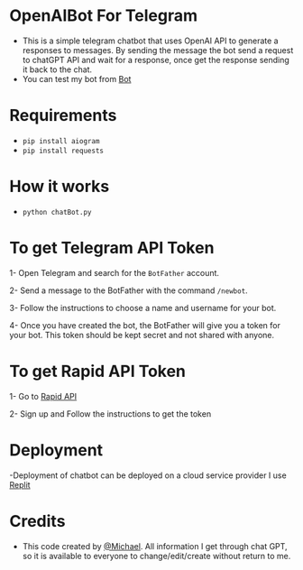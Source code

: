 # OpenAIBot For Telegram
- This is a simple telegram chatbot that uses OpenAI API to generate a responses to messages. By sending the message the bot send a request to chatGPT API and wait for a response, once get the response sending it back to the chat.
- You can test my bot from [Bot](http://t.me/michael_start_for_testing_bot)

# Requirements 
- `pip install aiogram`
- `pip install requests`

# How it works

- `python chatBot.py`

# To get Telegram API Token
1- Open Telegram and search for the `BotFather` account.

2- Send a message to the BotFather with the command `/newbot`.

3- Follow the instructions to choose a name and username for your bot.

4- Once you have created the bot, the BotFather will give you a token for your bot. This token should be kept secret and not shared with anyone.

# To get Rapid API Token
1- Go to [Rapid API](https://rapidapi.com/)

2- Sign up and Follow the instructions to get the token

# Deployment
-Deployment of chatbot can be deployed on a cloud service provider I use [Replit](https://replit.com/)

# Credits 
- This code created by [@Michael](https://github.com/Michaelredaa/). All information I get through chat GPT, so it is available to everyone to change/edit/create without return to me. 
